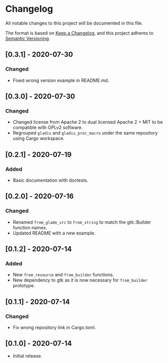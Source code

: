 # Changelog
All notable changes to this project will be documented in this file.

The format is based on [Keep a Changelog](https://keepachangelog.com/en/1.0.0/),
and this project adheres to [Semantic Versioning](https://semver.org/spec/v2.0.0.html).

## [0.3.1] - 2020-07-30
### Changed
- Fixed wrong version example in README.md.

## [0.3.0] - 2020-07-30
### Changed
- Changed license from Apache 2 to dual licensed Apache 2 + MIT to be compatible
  with GPLv2 software.
- Regrouped `gladis` and `gladis_proc_macro` under the same repository using
  Cargo workspace.

## [0.2.1] - 2020-07-19
### Added
- Basic documentation with doctests.

## [0.2.0] - 2020-07-16
### Changed
- Renamed `from_glade_src` to `from_string` to match the gtk::Builder function
  names.
- Updated README with a new example.

## [0.1.2] - 2020-07-14
### Added
- New `from_resource` and `from_builder` functions.
- New dependency to gtk as it is now necessary for `from_builder`
  prototype.

## [0.1.1] - 2020-07-14
### Changed
- Fix wrong repository link in Cargo.toml.

## [0.1.0] - 2020-07-14

- Initial release.
